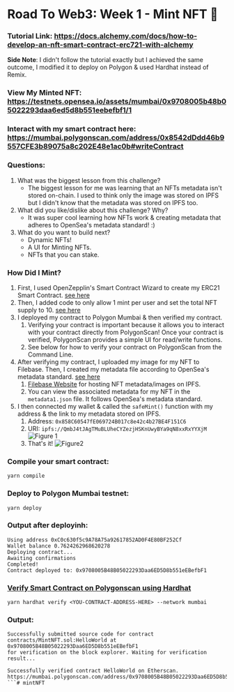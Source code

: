 # Road To Web3: Week 1 - Mint NFT 🥳

### Tutorial Link: https://docs.alchemy.com/docs/how-to-develop-an-nft-smart-contract-erc721-with-alchemy

**Side Note**: I didn't follow the tutorial exactly but I achieved the same outcome, I modified it to deploy on Polygon & used Hardhat instead of Remix.

### View My Minted NFT: https://testnets.opensea.io/assets/mumbai/0x9708005b48b05022293daa6ed5d8b551eebefbf1/1

### Interact with my smart contract here: https://mumbai.polygonscan.com/address/0x8542dDdd46b9557CFE3b89075a8c202E48e1ac0b#writeContract

### Questions:
1. What was the biggest lesson from this challenge?
      - The biggest lesson for me was learning that an NFTs metadata isn't stored on-chain. I used to think only the image was stored on IPFS but I didn't know that the metadata was stored on IPFS too. 
2. What did you like/dislike about this challenge? Why?
      - It was super cool learning how NFTs work & creating metadata that adheres to OpenSea's metadata standard! :) 
3. What do you want to build next?
      - Dynamic NFTs!
      - A UI for Minting NFTs.
      - NFTs that you can stake.
### How Did I Mint?
1. First, I used OpenZepplin's Smart Contract Wizard to create my ERC21 Smart Contract. [see here](https://docs.openzeppelin.com/contracts/4.x/wizard)
2. Then, I added code to only allow 1 mint per user and set the total NFT supply to 10. [see here](https://github.com/dayana0425/mintNFT/blob/main/contracts/MintNFT.sol#L14-L16)
3. I deployed my contract to Polygon Mumbai & then verified my contract. 
      1. Verifying your contract is important because it allows you to interact with your contract directly from PolygonScan! Once your contract is verified, PolygonScan provides a simple UI for read/write functions. 
      2. See below for how to verify your contract on PolygonScan from the Command Line. 
4. After verifying my contract, I uploaded my image for my NFT to Filebase. Then, I created my metadata file according to OpenSea's metadata standard. [see here](https://docs.opensea.io/docs/metadata-standards)
      1. [Filebase Website](https://filebase.com/) for hosting NFT metadata/images on IPFS.
      2. You can view the associated metadata for my NFT in the `metadata1.json` file. It follows OpenSea's metadata standard.
5. I then connected my wallet & called the `safeMint()` function with my address & the link to my metadata stored on IPFS.
      1. Address: `0x858C60547fE069724B017c8e42c4b27BE4F151C6`
      2. URI: `ipfs://QmbJ4tJAgTMuBLUheCYZezjHSKnUwyBYa9qN8xxRxYYXjM`
        ![Figure 1](images/polygonscan.png)
    1. That's it!
        ![Figure2](images/opensea.png)
### Compile your smart contract:
```
yarn compile
```
### Deploy to Polygon Mumbai testnet:
```
yarn deploy
```
### Output after deployinh:
```
Using address 0xC0c630f5c9A78A75a92617852AD0F4E80BF252Cf
Wallet balance 0.7624262968620278
Deploying contract...
Awaiting confirmations
Completed!
Contract deployed to: 0x9708005B48B05022293Daa6ED5D8b551eEBefbF1
```

### [Verify Smart Contract on Polygonscan using Hardhat](https://coinsbench.com/verify-smart-contract-on-polygonscan-using-hardhat-9b8331dbd888)

```
yarn hardhat verify <YOU-CONTRACT-ADDRESS-HERE> --network mumbai
```
### Output:
```
Successfully submitted source code for contract
contracts/MintNFT.sol:HelloWorld at 0x9708005B48B05022293Daa6ED5D8b551eEBefbF1
for verification on the block explorer. Waiting for verification result...

Successfully verified contract HelloWorld on Etherscan.
https://mumbai.polygonscan.com/address/0x9708005B48B05022293Daa6ED5D8b551eEBefbF1#code
```# mintNFT

